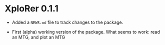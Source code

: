 # XploRer 0.1.1

* Added a `NEWS.md` file to track changes to the package.  

* First (alpha) working version of the package. What seems to work: read an MTG, and plot an MTG

